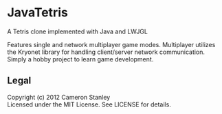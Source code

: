 JavaTetris
==========

A Tetris clone implemented with Java and LWJGL  
  
Features single and network multiplayer game modes. 
Multiplayer utilizes the Kryonet library for handling client/server network communication. 
Simply a hobby project to learn game development. 


Legal
-----

Copyright (c) 2012 Cameron Stanley  
Licensed under the MIT License. See LICENSE for details.